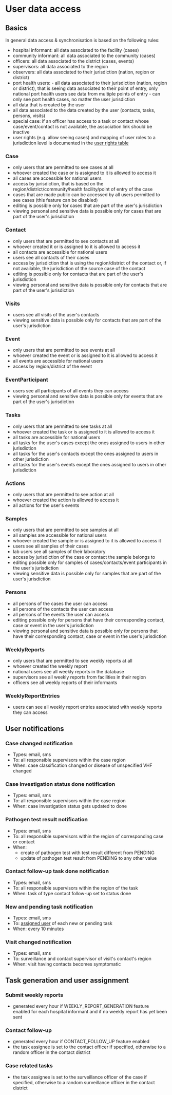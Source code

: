 # User data access

## Basics
In general data access & synchronisation is based on the following rules:

* hospital informant: all data associated to the facility (cases)
* community informant: all data associated to the community (cases)
* officers: all data associated to the district (cases, events)
* supervisors: all data associated to the region
* observers: all data associated to their jurisdiction (nation, region or district)
* port health users: - all data associated to their jurisdiction (nation, region or district), that is seeing data associated to their point of entry, only national port health users see data from multiple points of entry
                     - can only see port health cases, no matter the user jurisdiction
* all data that is created by the user
* all data associated to the data created by the user (contacts, tasks, persons, visits)
* special case: if an officer has access to a task or contact whose case/event/contact is not available, the association link should be inactive
* user rights (e.g. allow seeing cases) and mapping of user roles to a jurisdiction level is documented in the [user rights table](https://github.com/sormas-foundation/SORMAS-Project/tree/development/sormas-api/src/main/resources/doc/SORMAS_User_Rights.xlsx)

### Case
* only users that are permitted to see cases at all
* whoever created the case or is assigned to it is allowed to access it
* all cases are accessible for national users
* access by jurisdiction, that is based on the region/district/community/health facility/point of entry of the case
* cases that are made public can be accessed by all users permitted to see cases (this feature can be disabled)
* editing is possible only for cases that are part of the user's jurisdiction
* viewing personal and sensitive data is possible only for cases that are part of the user's jurisdiction

### Contact
* only users that are permitted to see contacts at all
* whoever created it or is assigned to it is allowed to access it
* all contacts are accessible for national users
* users see all contacts of their cases
* access by jurisdiction that is using the region/district of the contact or, if not available, the jurisdiction of the source case of the contact
* editing is possible only for contacts that are part of the user's jurisdiction
* viewing personal and sensitive data is possible only for contacts that are part of the user's jurisdiction

### Visits
* users see all visits of the user's contacts
* viewing sensitive data is possible only for contacts that are part of the user's jurisdiction

### Event
* only users that are permitted to see events at all
* whoever created the event or is assigned to it is allowed to access it
* all events are accessible for national users
* access by region/district of the event

### EventParticipant
* users see all participants of all events they can access
* viewing personal and sensitive data is possible only for events that are part of the user's jurisdiction

### Tasks
* only users that are permitted to see tasks at all
* whoever created the task or is assigned to it is allowed to access it
* all tasks are accessible for national users
* all tasks for the user's cases except the ones assigned to users in other jurisdiction
* all tasks for the user's contacts except the ones assigned to users in other jurisdiction
* all tasks for the user's events except the ones assigned to users in other jurisdiction

### Actions
* only users that are permitted to see action at all
* whoever created the action is allowed to access it
* all actions for the user's events

### Samples
* only users that are permitted to see samples at all
* all samples are accessible for national users
* whoever created the sample or is assigned to it is allowed to access it
* users see all samples of their cases
* lab users see all samples of their laboratory
* access by jurisdiction of the case or contact the sample belongs to
* editing possible only for samples of cases/contacts/event participants in the user's jurisdiction
* viewing sensitive data is possible only for samples that are part of the user's jurisdiction

### Persons
* all persons of the cases the user can access
* all persons of the contacts the user can access
* all persons of the events the user can access
* editing possible only for persons that have their corresponding contact, case or event in the user's jurisdiction
* viewing personal and sensitive data is possible only for persons that have their corresponding contact, case or event in the user's jurisdiction

### WeeklyReports
* only users that are permitted to see weekly reports at all
* whoever created the weekly report
* national users see all weekly reports in the database
* supervisors see all weekly reports from facilities in their region
* officers see all weekly reports of their informants

### WeeklyReportEntries
* users can see all weekly report entries associated with weekly reports they can access

## User notifications

### Case changed notification
* Types: email, sms
* To: all responsible supervisors within the case region
* When: case classification changed or disease of unspecified VHF changed

### Case investigation status done notification
* Types: email, sms
* To: all responsible supervisors within the case region
* When: case investigation status gets updated to done

### Pathogen test result notification
* Types: email, sms
* To: all responsible supervisors within the region of corresponding case or contact
* When:
  * create of pathogen test with test result different from PENDING
  * update of pathogen test result from PENDING to any other value

### Contact follow-up task done notification
* Types: email, sms
* To: all responsible supervisors within the region of the task
* When: task of type contact follow-up set to status done

### New and pending task notification
* Types: email, sms
* To: [assigned user](#task-generation-and-user-assignment) of each new or pending task
* When: every 10 minutes

### Visit changed notification
* Types: email, sms
* To: surveillance and contact supervisor of visit's contact's region
* When: visit having contacts becomes symptomatic

## Task generation and user assignment

### Submit weekly reports
* generated every hour if WEEKLY_REPORT_GENERATION feature enabled for each hospital informant and if no weekly report has yet been sent

### Contact follow-up
* generated every hour if CONTACT_FOLLOW_UP feature enabled
* the task assignee is set to the contact officer if specified, otherwise to a random officer in the contact district

### Case related tasks
* the task assignee is set to the surveillance officer of the case if specified, otherwise to a random surveillance officer in the contact district


